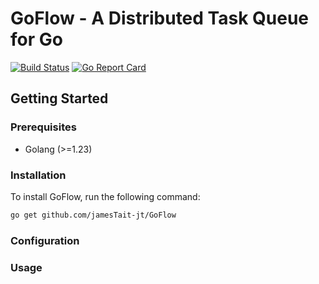 # GoFlow - A Distributed Task Queue for Go

[![Build Status](https://github.com/jamesTait-jt/GoFlow/actions/workflows/main.yml/badge.svg?branch=main)](https://github.com/jamesTait-jt/GoFlow/actions/workflows/main.yml)
[![Go Report Card](https://goreportcard.com/badge/jamesTait-jt/GoFlow)](https://goreportcard.com/report/jamesTait-jt/GoFlow)

## Getting Started

### Prerequisites

- Golang (>=1.23)

### Installation

To install GoFlow, run the following command:

```bash
go get github.com/jamesTait-jt/GoFlow
```

### Configuration

### Usage
